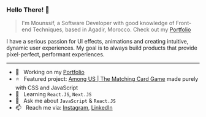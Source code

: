 ### Hello There! 👋

> I'm Mounssif, a Software Developer with good knowledge of Front-end Techniques, based in Agadir, Morocco. Check out my [Portfolio](https://koumila.netlify.app/)

I have a serious passion for UI effects, animations and creating intuitive, dynamic user experiences.
My goal is to always build products that provide pixel-perfect, performant experiences.
___

+ 🚀  &nbsp; Working on my [Portfolio](https://github.com/cefdev/portfolio)
+ ⭐️  &nbsp; Featured project: [Among US | The Matching Card Game](https://github.com/cefdev/Matching-Card-Game) made purely with CSS and JavaScript
+ 🌱  &nbsp; Learning `React.JS`, `Next.JS`
+ 💬  &nbsp; Ask me about `JavaScript` & `React.JS`
+ 📫  &nbsp; Reach me via: [Instagram](https://www.instagram.com/cefdev), [LinkedIn](https://www.linkedin.com/in/cefdev/)
